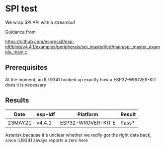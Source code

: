 # SPI test

We wrap SPI API with a streambuf

Guidance from 

https://github.com/espressif/esp-idf/blob/v4.4.1/examples/peripherals/spi_master/lcd/main/spi_master_example_main.c

## Prerequisites

At the moment, an ILI 9341 hooked up exactly how a ESP32-WROVER-KIT
does it is necessary

## Results

| Date    | esp-idf | Platform | Result |
|---------| ------- | -------- | ------ |
| 23MAY21 | v4.4.1  | ESP32-WROVER-KIT E | Pass* |

Asterisk because it's unclear whether we *really* got the
right data back, since ILI9341 always reports a zero here